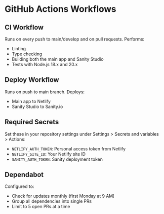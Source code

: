 # GitHub Actions Workflows

## CI Workflow
Runs on every push to main/develop and on pull requests. Performs:
- Linting
- Type checking
- Building both the main app and Sanity Studio
- Tests with Node.js 18.x and 20.x

## Deploy Workflow
Runs on push to main branch. Deploys:
- Main app to Netlify
- Sanity Studio to Sanity.io

## Required Secrets
Set these in your repository settings under Settings > Secrets and variables > Actions:

- `NETLIFY_AUTH_TOKEN`: Personal access token from Netlify
- `NETLIFY_SITE_ID`: Your Netlify site ID
- `SANITY_AUTH_TOKEN`: Sanity deployment token

## Dependabot
Configured to:
- Check for updates monthly (first Monday at 9 AM)
- Group all dependencies into single PRs
- Limit to 5 open PRs at a time